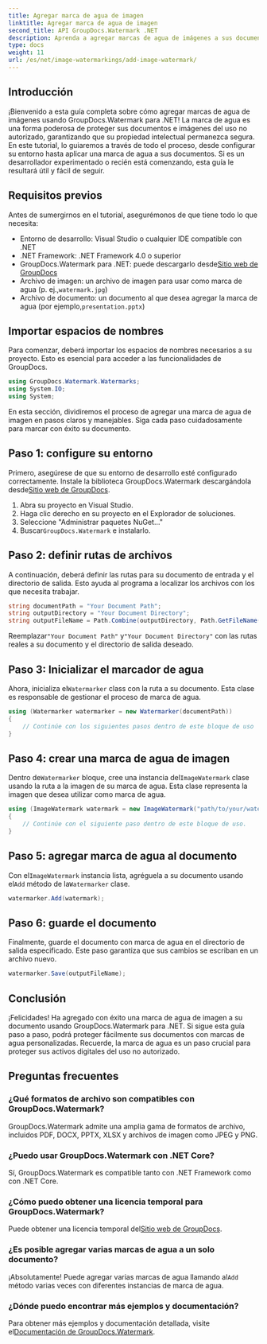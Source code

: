 ```yaml
---
title: Agregar marca de agua de imagen
linktitle: Agregar marca de agua de imagen
second_title: API GroupDocs.Watermark .NET
description: Aprenda a agregar marcas de agua de imágenes a sus documentos usando GroupDocs.Watermark para .NET con nuestro tutorial detallado paso a paso.
type: docs
weight: 11
url: /es/net/image-watermarkings/add-image-watermark/
---
```

## Introducción
¡Bienvenido a esta guía completa sobre cómo agregar marcas de agua de imágenes usando GroupDocs.Watermark para .NET! La marca de agua es una forma poderosa de proteger sus documentos e imágenes del uso no autorizado, garantizando que su propiedad intelectual permanezca segura. En este tutorial, lo guiaremos a través de todo el proceso, desde configurar su entorno hasta aplicar una marca de agua a sus documentos. Si es un desarrollador experimentado o recién está comenzando, esta guía le resultará útil y fácil de seguir.
## Requisitos previos
Antes de sumergirnos en el tutorial, asegurémonos de que tiene todo lo que necesita:
- Entorno de desarrollo: Visual Studio o cualquier IDE compatible con .NET
- .NET Framework: .NET Framework 4.0 o superior
-  GroupDocs.Watermark para .NET: puede descargarlo desde[Sitio web de GroupDocs](https://releases.groupdocs.com/Watermark/net/)
-  Archivo de imagen: un archivo de imagen para usar como marca de agua (p. ej.,`watermark.jpg`)
- Archivo de documento: un documento al que desea agregar la marca de agua (por ejemplo,`presentation.pptx`)
## Importar espacios de nombres
Para comenzar, deberá importar los espacios de nombres necesarios a su proyecto. Esto es esencial para acceder a las funcionalidades de GroupDocs.
```csharp
using GroupDocs.Watermark.Watermarks;
using System.IO;
using System;
```
En esta sección, dividiremos el proceso de agregar una marca de agua de imagen en pasos claros y manejables. Siga cada paso cuidadosamente para marcar con éxito su documento.
## Paso 1: configure su entorno
 Primero, asegúrese de que su entorno de desarrollo esté configurado correctamente. Instale la biblioteca GroupDocs.Watermark descargándola desde[Sitio web de GroupDocs](https://releases.groupdocs.com/Watermark/net/).
1. Abra su proyecto en Visual Studio.
2. Haga clic derecho en su proyecto en el Explorador de soluciones.
3. Seleccione "Administrar paquetes NuGet..."
4.  Buscar`GroupDocs.Watermark` e instalarlo.
## Paso 2: definir rutas de archivos
A continuación, deberá definir las rutas para su documento de entrada y el directorio de salida. Esto ayuda al programa a localizar los archivos con los que necesita trabajar.
```csharp
string documentPath = "Your Document Path";
string outputDirectory = "Your Document Directory";
string outputFileName = Path.Combine(outputDirectory, Path.GetFileName(documentPath));
```
 Reemplazar`"Your Document Path"` y`"Your Document Directory"` con las rutas reales a su documento y el directorio de salida deseado.
## Paso 3: Inicializar el marcador de agua
Ahora, inicializa el`Watermarker` class con la ruta a su documento. Esta clase es responsable de gestionar el proceso de marca de agua.
```csharp
using (Watermarker watermarker = new Watermarker(documentPath))
{
    // Continúe con los siguientes pasos dentro de este bloque de uso
}
```
## Paso 4: crear una marca de agua de imagen
 Dentro de`Watermarker` bloque, cree una instancia del`ImageWatermark` clase usando la ruta a la imagen de su marca de agua. Esta clase representa la imagen que desea utilizar como marca de agua.
```csharp
using (ImageWatermark watermark = new ImageWatermark("path/to/your/watermark.jpg"))
{
    // Continúe con el siguiente paso dentro de este bloque de uso.
}
```
## Paso 5: agregar marca de agua al documento
 Con el`ImageWatermark` instancia lista, agréguela a su documento usando el`Add` método de la`Watermarker` clase.
```csharp
watermarker.Add(watermark);
```
## Paso 6: guarde el documento
Finalmente, guarde el documento con marca de agua en el directorio de salida especificado. Este paso garantiza que sus cambios se escriban en un archivo nuevo.
```csharp
watermarker.Save(outputFileName);
```
## Conclusión
¡Felicidades! Ha agregado con éxito una marca de agua de imagen a su documento usando GroupDocs.Watermark para .NET. Si sigue esta guía paso a paso, podrá proteger fácilmente sus documentos con marcas de agua personalizadas. Recuerde, la marca de agua es un paso crucial para proteger sus activos digitales del uso no autorizado.

## Preguntas frecuentes
### ¿Qué formatos de archivo son compatibles con GroupDocs.Watermark?
GroupDocs.Watermark admite una amplia gama de formatos de archivo, incluidos PDF, DOCX, PPTX, XLSX y archivos de imagen como JPEG y PNG.
### ¿Puedo usar GroupDocs.Watermark con .NET Core?
Sí, GroupDocs.Watermark es compatible tanto con .NET Framework como con .NET Core.
### ¿Cómo puedo obtener una licencia temporal para GroupDocs.Watermark?
 Puede obtener una licencia temporal del[Sitio web de GroupDocs](https://purchase.groupdocs.com/temporary-license/).
### ¿Es posible agregar varias marcas de agua a un solo documento?
 ¡Absolutamente! Puede agregar varias marcas de agua llamando al`Add` método varias veces con diferentes instancias de marca de agua.
### ¿Dónde puedo encontrar más ejemplos y documentación?
 Para obtener más ejemplos y documentación detallada, visite el[Documentación de GroupDocs.Watermark](https://reference.groupdocs.com/Watermark/net/).